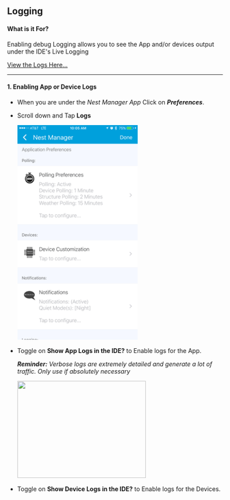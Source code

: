 ## Logging

#### What is it For?
Enabling debug Logging allows you to see the App and/or devices output under the IDE's Live Logging

[View the Logs Here...](https://graph.api.smartthings.com/ide/logs "SmartThings IDE Live Logging")

-----------

#### 1. Enabling App or Device Logs

* When you are under the _Nest Manager App_ Click on ___Preferences___. 
* Scroll down and Tap __Logs__

	<img src="https://raw.githubusercontent.com/tonesto7/nest-manager/master/Images/Screenshots/App/prefs_page_1.png" width="281" height="500">


* Toggle on __Show App Logs in the IDE?__ to Enable logs for the App.

	___Reminder:___ _Verbose logs are extremely detailed and generate a lot of traffic.  Only use if absolutely necessary_
	
	<img src="https://raw.githubusercontent.com/tonesto7/nest-manager/master/Images/Screenshots/App/debug_prefs_1_trimmed.png" width="300" height="226">


* Toggle on __Show Device Logs in the IDE?__ to Enable logs for the Devices.
